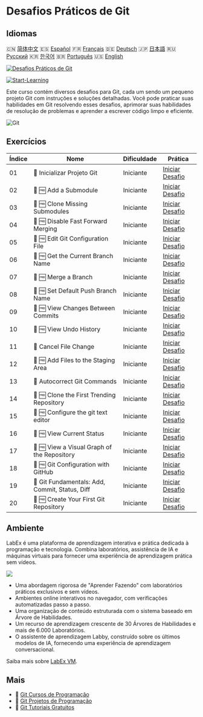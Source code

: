 # Desafios Práticos de Git

## Idiomas

🇨🇳 [简体中文](README_zh.md) 🇪🇸 [Español](README_es.md) 🇫🇷 [Français](README_fr.md) 🇩🇪 [Deutsch](README_de.md) 🇯🇵 [日本語](README_ja.md) 🇷🇺 [Русский](README_ru.md) 🇰🇷 [한국어](README_ko.md) 🇧🇷 [Português](README_pt.md) 🇺🇸 [English](README.md) 

[![Desafios Práticos de Git](https://cover-creator.labex.io/git-practice-challenges.png?lang=pt)](https://labex.io/pt/courses/git-practice-challenges)

[![Start-Learning](https://img.shields.io/badge/Start-Learning-whitesmoke?style=for-the-badge)](https://labex.io/pt/courses/git-practice-challenges)

Este curso contém diversos desafios para Git, cada um sendo um pequeno projeto Git com instruções e soluções detalhadas. Você pode praticar suas habilidades em Git resolvendo esses desafios, aprimorar suas habilidades de resolução de problemas e aprender a escrever código limpo e eficiente.

![Git](https://img.shields.io/badge/Git-whitesmoke?style=for-the-badge&logo=git)


## Exercícios

|   Índice | Nome                                            | Dificuldade   | Prática                                                                                                                     |
|----------|-------------------------------------------------|---------------|-----------------------------------------------------------------------------------------------------------------------------|
|       01 | 🎯  Inicializar Projeto Git                     | Iniciante     | <a target='_blank' href='https://labex.io/pt/tutorials/git-initialize-git-project-385166'>Iniciar Desafio</a>               |
|       02 | 🎯 🆓 Add a Submodule                           | Iniciante     | <a target='_blank' href='https://labex.io/pt/labs/add-a-submodule-12611'>Iniciar Desafio</a>                                |
|       03 | 🎯 🆓 Clone Missing Submodules                  | Iniciante     | <a target='_blank' href='https://labex.io/pt/labs/clone-missing-submodules-12620'>Iniciar Desafio</a>                       |
|       04 | 🎯 🆓 Disable Fast Forward Merging              | Iniciante     | <a target='_blank' href='https://labex.io/pt/labs/disable-fast-forward-merging-12642'>Iniciar Desafio</a>                   |
|       05 | 🎯 🆓 Edit Git Configuration File               | Iniciante     | <a target='_blank' href='https://labex.io/pt/labs/edit-git-configuration-file-12645'>Iniciar Desafio</a>                    |
|       06 | 🎯 🆓 Get the Current Branch Name               | Iniciante     | <a target='_blank' href='https://labex.io/pt/labs/get-the-current-branch-name-12633'>Iniciar Desafio</a>                    |
|       07 | 🎯 🆓 Merge a Branch                            | Iniciante     | <a target='_blank' href='https://labex.io/pt/labs/merge-a-branch-12655'>Iniciar Desafio</a>                                 |
|       08 | 🎯 🆓 Set Default Push Branch Name              | Iniciante     | <a target='_blank' href='https://labex.io/pt/labs/set-default-push-branch-name-12672'>Iniciar Desafio</a>                   |
|       09 | 🎯 🆓 View Changes Between Commits              | Iniciante     | <a target='_blank' href='https://labex.io/pt/labs/view-changes-between-commits-12684'>Iniciar Desafio</a>                   |
|       10 | 🎯 🆓 View Undo History                         | Iniciante     | <a target='_blank' href='https://labex.io/pt/labs/view-undo-history-12696'>Iniciar Desafio</a>                              |
|       11 | 🎯  Cancel File Change                          | Iniciante     | <a target='_blank' href='https://labex.io/pt/labs/git-cancel-file-change-387714'>Iniciar Desafio</a>                        |
|       12 | 🎯 🆓 Add Files to the Staging Area             | Iniciante     | <a target='_blank' href='https://labex.io/pt/labs/add-files-to-the-staging-area-12675'>Iniciar Desafio</a>                  |
|       13 | 🎯  Autocorrect Git Commands                    | Iniciante     | <a target='_blank' href='https://labex.io/pt/labs/autocorrect-git-commands-12614'>Iniciar Desafio</a>                       |
|       14 | 🎯 🆓 Clone the First Trending Repository       | Iniciante     | <a target='_blank' href='https://labex.io/pt/labs/clone-the-first-trending-repository-12621'>Iniciar Desafio</a>            |
|       15 | 🎯 🆓 Configure the git text editor             | Iniciante     | <a target='_blank' href='https://labex.io/pt/labs/configure-the-git-text-editor-12673'>Iniciar Desafio</a>                  |
|       16 | 🎯 🆓 View Current Status                       | Iniciante     | <a target='_blank' href='https://labex.io/pt/labs/view-current-status-12695'>Iniciar Desafio</a>                            |
|       17 | 🎯 🆓 View a Visual Graph of the Repository     | Iniciante     | <a target='_blank' href='https://labex.io/pt/labs/view-a-visual-graph-of-the-repository-12685'>Iniciar Desafio</a>          |
|       18 | 🎯 🆓 Git Configuration with GitHub             | Iniciante     | <a target='_blank' href='https://labex.io/pt/labs/git-git-configuration-with-github-23'>Iniciar Desafio</a>                 |
|       19 | 🎯  Git Fundamentals: Add, Commit, Status, Diff | Iniciante     | <a target='_blank' href='https://labex.io/pt/labs/shell-git-fundamentals-add-commit-status-diff-387715'>Iniciar Desafio</a> |
|       20 | 🎯 🆓 Create Your First Git Repository          | Iniciante     | <a target='_blank' href='https://labex.io/pt/labs/create-your-first-git-repository-12632'>Iniciar Desafio</a>               |

## Ambiente

LabEx é uma plataforma de aprendizagem interativa e prática dedicada à programação e tecnologia. Combina laboratórios, assistência de IA e máquinas virtuais para fornecer uma experiência de aprendizagem prática sem vídeos.

![](https://tutorial-screenshot.getvm.io/images/vm-1725247253.png)

- Uma abordagem rigorosa de "Aprender Fazendo" com laboratórios práticos exclusivos e sem vídeos.
- Ambientes online interativos no navegador, com verificações automatizadas passo a passo.
- Uma organização de conteúdo estruturada com o sistema baseado em Árvore de Habilidades.
- Um recurso de aprendizagem crescente de 30 Árvores de Habilidades e mais de 6.000 Laboratórios.
- O assistente de aprendizagem Labby, construído sobre os últimos modelos de IA, fornecendo uma experiência de aprendizagem conversacional.

Saiba mais sobre [LabEx VM](https://support.labex.io/using-labex/virtual-machine).

## Mais

- 🔗 [Git Cursos de Programação](https://github.com/labex-labs/awesome-programming-courses)
- 🔗 [Git Projetos de Programação](https://github.com/labex-labs/awesome-programming-projects)
- 🔗 [Git Tutoriais Gratuitos](https://github.com/labex-labs/git-free-tutorials)

